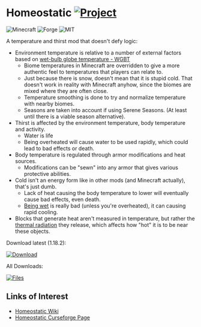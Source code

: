 # Homeostatic [![Project](http://cf.way2muchnoise.eu/full_634466_downloads.svg)](https://minecraft.curseforge.com/projects/634466)
![Minecraft](http://cf.way2muchnoise.eu/versions/For%20MC_634466_all.svg)
![Forge](https://img.shields.io/badge/Forge-40.0.1+-green.svg?longCache=true&style=flat)
![MIT](https://img.shields.io/badge/license-MIT-blue.svg?longCache=true&style=flat)

A temperature and thirst mod that doesn't defy logic:
  - Environment temperature is relative to a number of external factors based on [wet-bulb globe temperature - WGBT](https://en.wikipedia.org/wiki/Wet-bulb_globe_temperature)
    - Biome temperatures in Minecraft are overridden to give a more authentic feel to temperatures that players can relate to.
    - Just because there is snow, doesn't mean that it is stupid cold. That doesn't work in reality with Minecraft anyhow, since the biomes are mixed where they are often close.
    - Temperature smoothing is done to try and normalize temperature with nearby biomes.
    - Seasons are taken into account if using Serene Seasons. (At least until there is a viable season alternative).
  - Thirst is affected by the environment temperature, body temperature and activity.
    - Water is life
    - Being overheated will cause water to be used rapidly, which could lead to bad effects or death.
  - Body temperature is regulated through armor modifications and heat sources.
    - Modifications can be "sewn" into any armor that gives various protective abilities.
  - Cold isn't an energy form like in other mods (and Minecraft actually), that's just dumb.
    - Lack of heat causing the body temperature to lower will eventually cause bad effects, even death.
    - [Being wet](https://en.wikipedia.org/wiki/Hypothermia#Water_immersion) is really bad (unless you're overheated), it can causing rapid cooling.
  - Blocks that generate heat aren't measured in temperature, but rather the [thermal radiation](https://en.wikipedia.org/wiki/Thermal_radiation) they release, which affects how "hot" it is to be near these objects.

Download latest (1.18.2):

[![Download](https://curse.nikky.moe/api/img/634466?logo)](https://curse.nikky.moe/api/url/634466?version=1.18.2)

All Downloads:

[![Files](https://curse.nikky.moe/api/img/634466/files?logo)](https://minecraft.curseforge.com/projects/634466/files)

## Links of Interest

+ [Homeostatic Wiki](https://github.com/wendall911/Homeostatic/wiki)
+ [Homeostatic Curseforge Page](https://www.curseforge.com/minecraft/mc-mods/homeostatic)
